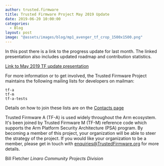 ```yaml
---
author: trusted.firmware
title: Trusted Firmware Project May 2019 Update
date: 2019-06-20 10:00:00
categories:
  - Blog
layout: post
image: "@assets/images/blog/mp1_avenger_tf_crop_1500x1500.png"
---
```


In this post there is a link to the progress update for last month. The linked presentation also includes updated roadmap and contribution statistics.

[Link to May 2019 TF update presentation](/docs/TrustedFirmware-Update-May-2019.pdf)

For more information or to get involved, the Trusted Firmware Project maintains the following mailing lists for developers on mailman:

```
tf-a
tf-m
tf-a-tests
```

Details on how to join these lists are on the [Contacts page](https://www.trustedfirmware.org/contact/)

Trusted Firmware A (TF-A) is used widely throughout the Arm ecosystem. It's been joined by Trusted Firmware M (TF-M) reference code which supports the Arm Platform Security Architecture (PSA) program.
By becoming a member of this project, your organization will be able to steer the strategy of the project. If you would like your organization to be a member, please get in touch with enquiries@TrustedFirmware.org for more details.

Bill Fletcher
_Linaro Community Projects Division_

